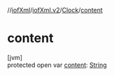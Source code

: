 //[iofXml](../../../index.md)/[iofXml.v2](../index.md)/[Clock](index.md)/[content](content.md)

# content

[jvm]\
protected open var [content](content.md): [String](https://docs.oracle.com/javase/8/docs/api/java/lang/String.html)
